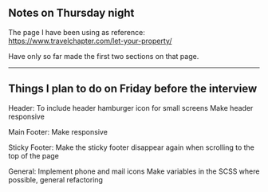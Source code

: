 ## Notes on Thursday night

The page I have been using as reference: https://www.travelchapter.com/let-your-property/

Have only so far made the first two sections on that page.

------------------------------------------

## Things I plan to do on Friday before the interview

Header:
To include header hamburger icon for small screens
Make header responsive

Main Footer:
Make responsive

Sticky Footer:
Make the sticky footer disappear again when scrolling to the top of the page

General:
Implement phone and mail icons
Make variables in the SCSS where possible, general refactoring

